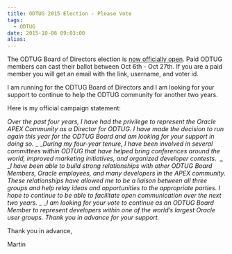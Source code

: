 ```yaml
---
title: ODTUG 2015 Election - Please Vote
tags:
  - ODTUG
date: 2015-10-06 09:03:00
alias:
---
```


The ODTUG Board of Directors election is [now officially open](http://www.odtug.com/page/2016-nominees). Paid ODTUG members can cast their ballot between Oct 6th - Oct 27th. If you are a paid member you will get an email with the link, username, and voter id.

I am running for the ODTUG Board of Directors and I am looking for your support to continue to help the ODTUG community for another two years.

Here is my official campaign statement:

_Over the past four years, I have had the privilege to represent the Oracle APEX Community as a Director for ODTUG. I have made the decision to run again this year for the ODTUG Board and am looking for your support in doing so._
_
__During my four-year tenure, I have been involved in several committees within ODTUG that have helped bring conferences around the world, improved marketing initiatives, and organized developer contests.&nbsp;_
_
__I have been able to build strong relationships with other ODTUG Board Members, Oracle employees, and many developers in the APEX community. These relationships have allowed me to be a liaison between all three groups and help relay ideas and opportunities to the appropriate parties. I hope to continue to be able to facilitate open communication over the next two years._
_
__I am looking for your vote to continue as an ODTUG Board Member to represent developers within one of the world’s largest Oracle user groups. Thank you in advance for your support._

Thank you in advance,

Martin